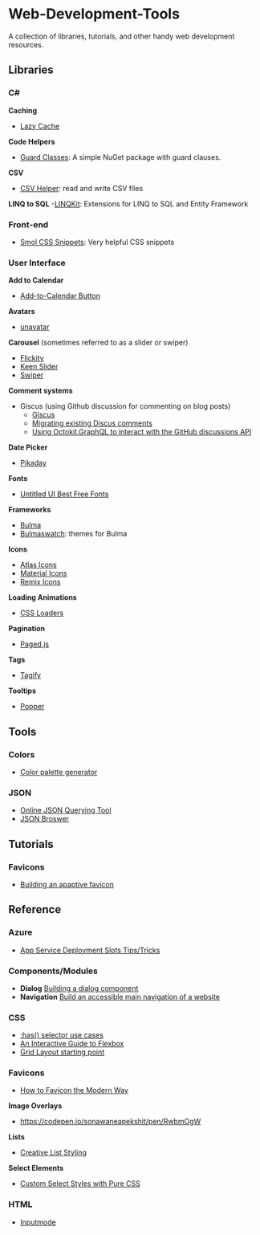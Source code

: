 
# Web-Development-Tools
A collection of libraries, tutorials, and other handy web development resources.

## Libraries

### C#
**Caching**
 - [Lazy Cache](https://github.com/alastairtree/LazyCache/releases/tag/2.4.0.174)

**Code Helpers**
- [Guard Classes](https://github.com/ardalis/GuardClauses): A simple NuGet package with guard clauses.

**CSV**
- [CSV Helper](https://joshclose.github.io/CsvHelper/): read and write CSV files

**LINQ to SQL**
-[LINQKit](https://github.com/scottksmith95/LINQKit): Extensions for LINQ to SQL and Entity Framework 

### Front-end
- [Smol CSS Snippets](https://github.com/5t3ph/smolcss): Very helpful CSS snippets

### User Interface

**Add to Calendar**
- [Add-to-Calendar Button](https://github.com/jekuer/add-to-calendar-button)

**Avatars**
- [unavatar](https://unavatar.now.sh/)

**Carousel** (sometimes referred to as a slider or swiper)
- [Flickity](https://flickity.metafizzy.co/)
- [Keen Slider](https://github.com/rcbyr/keen-slider)
- [Swiper](https://swiperjs.com)

**Comment systems**
- Giscus (using Github discussion for commenting on blog posts)
  - [Giscus](https://giscus.app/)
  - [Migrating existing Discus comments](https://andrewlock.net/migrating-comments-from-dsqus-to-giscus/)
  - [Using Octokit.GraphQL to interact with the GitHub discussions API](https://andrewlock.net/using-octokit-graphql-to-interact-with-the-github-discussions-api/)

**Date Picker**
- [Pikaday](https://github.com/Pikaday/Pikaday)

**Fonts**
- [Untitled UI Best Free Fonts](https://www.untitledui.com/blog/best-free-fonts)

**Frameworks**
- [Bulma](https://bulma.io)
- [Bulmaswatch](https://jenil.github.io/bulmaswatch): themes for Bulma

**Icons**
- [Atlas Icons](https://atlasicons.vectopus.com/)
- [Material Icons](https://fonts.google.com/icons)
- [Remix Icons](https://github.com/Remix-Design/RemixIcon)

**Loading Animations**
- [CSS Loaders](https://css-loaders.com/)

**Pagination**
- [Paged.js](https://www.pagedjs.org/)

**Tags**
- [Tagify](https://github.com/yairEO/tagify)

**Tooltips**
- [Popper](https://popper.js.org)

## Tools
### Colors
- [Color palette generator](https://fffuel.co/pppalette)

### JSON
- [Online JSON Querying Tool](https://jsonquery.co.uk/)
- [JSON Broswer](https://jsonhero.io/)

## Tutorials
### Favicons
- [Building an apaptive favicon](https://web.dev/building-an-adaptive-favicon)


## Reference

### Azure
- [App Service Deployment Slots Tips/Tricks](https://ruslany.net/2019/06/azure-app-service-deployment-slots-tips-and-tricks/)

### Components/Modules
- **Dialog** [Building a dialog component](https://web.dev/building-a-dialog-component)
- **Navigation** [Build an accessible main navigation of a website](https://web.dev/website-navigation)

### CSS
- [:has() selector use cases](https://ishadeed.com/article/css-has-parent-selector)
- [An Interactive Guide to Flexbox](https://www.joshwcomeau.com/css/interactive-guide-to-flexbox)
- [Grid Layout starting point](https://ryanmulligan.dev/blog/layout-breakouts)

### Favicons
- [How to Favicon the Modern Way](https://evilmartians.com/chronicles/how-to-favicon-in-2021-six-files-that-fit-most-needs)

**Image Overlays**
- https://codepen.io/sonawaneapekshit/pen/RwbmOgW

**Lists**
- [Creative List Styling](https://web.dev/creative-list-styling)

**Select Elements**
- [Custom Select Styles with Pure CSS](https://moderncss.dev/custom-select-styles-with-pure-css/)

### HTML
- [Inputmode](https://css-tricks.com/everything-you-ever-wanted-to-know-about-inputmode/)

